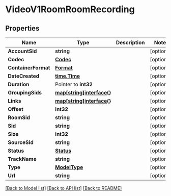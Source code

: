# VideoV1RoomRoomRecording

## Properties

Name | Type | Description | Notes
------------ | ------------- | ------------- | -------------
**AccountSid** | **string** |  | [optional] 
**Codec** | [**Codec**](codec.md) |  | [optional] 
**ContainerFormat** | [**Format**](format.md) |  | [optional] 
**DateCreated** | [**time.Time**](time.Time.md) |  | [optional] 
**Duration** | Pointer to **int32** |  | [optional] 
**GroupingSids** | [**map[string]interface{}**](.md) |  | [optional] 
**Links** | [**map[string]interface{}**](.md) |  | [optional] 
**Offset** | **int32** |  | [optional] 
**RoomSid** | **string** |  | [optional] 
**Sid** | **string** |  | [optional] 
**Size** | **int32** |  | [optional] 
**SourceSid** | **string** |  | [optional] 
**Status** | [**Status**](status.md) |  | [optional] 
**TrackName** | **string** |  | [optional] 
**Type** | [**ModelType**](type.md) |  | [optional] 
**Url** | **string** |  | [optional] 

[[Back to Model list]](../README.md#documentation-for-models) [[Back to API list]](../README.md#documentation-for-api-endpoints) [[Back to README]](../README.md)


